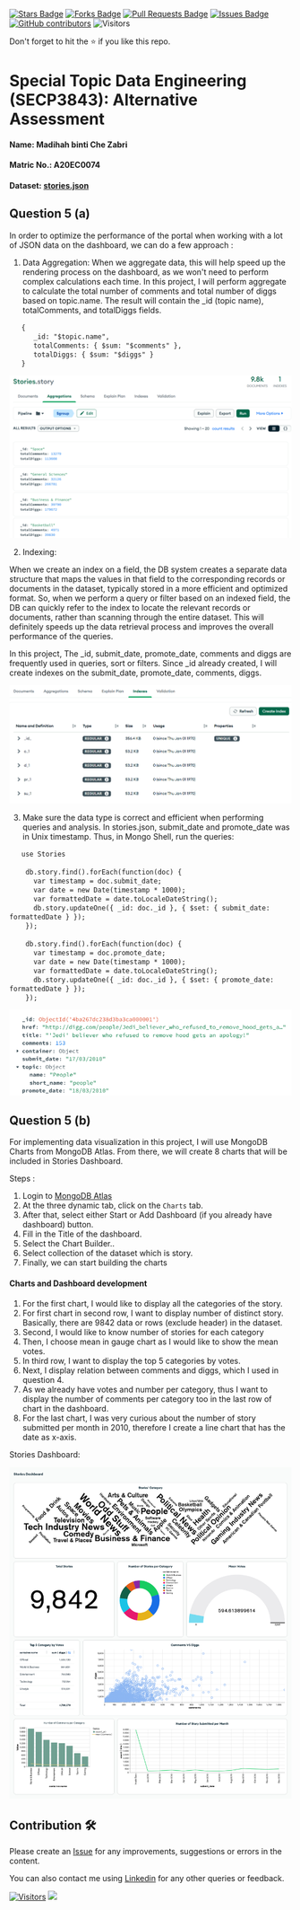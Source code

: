 <a href="https://github.com/drshahizan/SECP3843/stargazers"><img src="https://img.shields.io/github/stars/drshahizan/SECP3843" alt="Stars Badge"/></a>
<a href="https://github.com/drshahizan/SECP3843/network/members"><img src="https://img.shields.io/github/forks/drshahizan/SECP3843" alt="Forks Badge"/></a>
<a href="https://github.com/drshahizan/SECP3843/pulls"><img src="https://img.shields.io/github/issues-pr/drshahizan/SECP3843" alt="Pull Requests Badge"/></a>
<a href="https://github.com/drshahizan/SECP3843/issues"><img src="https://img.shields.io/github/issues/drshahizan/SECP3843" alt="Issues Badge"/></a>
<a href="https://github.com/drshahizan/SECP3843/graphs/contributors"><img alt="GitHub contributors" src="https://img.shields.io/github/contributors/drshahizan/SECP3843?color=2b9348"></a>
![Visitors](https://api.visitorbadge.io/api/visitors?path=https%3A%2F%2Fgithub.com%2Fdrshahizan%2FSECP3843&labelColor=%23d9e3f0&countColor=%23697689&style=flat)


Don't forget to hit the :star: if you like this repo.

# Special Topic Data Engineering (SECP3843): Alternative Assessment

#### Name: Madihah binti Che Zabri
#### Matric No.: A20EC0074
#### Dataset: <a href="https://github.com/drshahizan/dataset/blob/c8e9f4a7cbdb0c1b78ca2c73915ff56ceeb50e70/mongodb/07-stories/stories.json">stories.json</a>

## Question 5 (a)

In order to optimize the performance of the portal when working with a lot of JSON data on the dashboard, we can do a few approach :

1. Data Aggregation:
When we aggregate data, this will help speed up the rendering process on the dashboard, as we won't need to perform complex calculations each time.
In this project, I will perform aggregate to calculate the total number of comments and total number of diggs based on topic.name. The result will contain the _id (topic name), totalComments, and totalDiggs fields.
```
   {
      _id: "$topic.name",
      totalComments: { $sum: "$comments" },
      totalDiggs: { $sum: "$diggs" }
   }
```
<p align="center">
   <img src="../question5/files/images/q5Aggregate.png">
</p>

2. Indexing:

When we create an index on a field, the DB system creates a separate data structure that maps the values in that field to the corresponding records or documents in the dataset, typically stored in a more efficient and optimized format. So, when we perform a query or filter based on an indexed field, the DB can quickly refer to the index to locate the relevant records or documents, rather than scanning through the entire dataset. This will definitely speeds up the data retrieval process and improves the overall performance of the queries.

In this project, The _id, submit_date, promote_date, comments and diggs are frequently used in queries, sort or filters. Since _id already created, I will create indexes on the submit_date, promote_date, comments, diggs.

<p align="center">
   <img src="../question5/files/images/q5.png">
</p>

3. Make sure the data type is correct and efficient when performing queries and analysis.
   In stories.json, submit_date and promote_date was in Unix timestamp. Thus, in Mongo Shell, run the queries:
```
   use Stories

    db.story.find().forEach(function(doc) {
      var timestamp = doc.submit_date;
      var date = new Date(timestamp * 1000);
      var formattedDate = date.toLocaleDateString();
      db.story.updateOne({ _id: doc._id }, { $set: { submit_date: formattedDate } });
    });

    db.story.find().forEach(function(doc) {
      var timestamp = doc.promote_date;
      var date = new Date(timestamp * 1000);
      var formattedDate = date.toLocaleDateString();
      db.story.updateOne({ _id: doc._id }, { $set: { promote_date: formattedDate } });
    });
  ```

<p align="center">
   <img src="../question5/files/images/q5Index.png">
</p>

## Question 5 (b)
For implementing data visualization in this project, I will use MongoDB Charts from MongoDB Atlas. From there, we will create 8 charts that will be included in Stories Dashboard.

Steps :

1. Login to [MongoDB Atlas](https://account.mongodb.com/account/login?signedOut=true)
2. At the three dynamic tab, click on the `Charts` tab.
3. After that, select either Start or Add Dashboard (if you already have dashboard) button.
4. Fill in the Title of the dashboard.
5. Select the Chart Builder..
6. Select collection of the dataset which is story.
7. Finally, we can start building the charts

#### Charts and Dashboard development

1. For the first chart, I would like to display all the categories of the story.
2. For first chart in second row, I want to display number of distinct story. Basically, there are 9842 data or rows (exclude header) in the dataset.
3. Second, I would like to know number of stories for each category
4. Then, I choose mean in gauge chart as I would like to show the mean votes.
5. In third row, I want to display the top 5 categories by votes.
6. Next, I display relation between comments and diggs, which I used in question 4.
7. As we already have votes and number per category, thus I want to display the number of comments per category too in the last row of chart in the dashboard.
8. For the last chart, I was very curious about the number of story submitted per month in 2010, therefore I create a line chart that has the date as x-axis.

Stories Dashboard:
<p align="center">
   <img src="../question5/files/images/StoriesDashboard.png">
</p>

## Contribution 🛠️
Please create an [Issue](https://github.com/drshahizan/special-topic-data-engineering/issues) for any improvements, suggestions or errors in the content.

You can also contact me using [Linkedin](https://www.linkedin.com/in/drshahizan/) for any other queries or feedback.

[![Visitors](https://api.visitorbadge.io/api/visitors?path=https%3A%2F%2Fgithub.com%2Fdrshahizan&labelColor=%23697689&countColor=%23555555&style=plastic)](https://visitorbadge.io/status?path=https%3A%2F%2Fgithub.com%2Fdrshahizan)
![](https://hit.yhype.me/github/profile?user_id=81284918)






